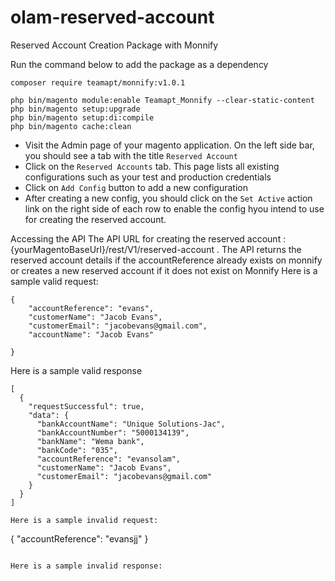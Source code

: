 # olam-reserved-account
Reserved Account Creation Package with Monnify

Run the command below to add the package as a dependency
```
composer require teamapt/monnify:v1.0.1
``` 

```
php bin/magento module:enable Teamapt_Monnify --clear-static-content 
php bin/magento setup:upgrade 
php bin/magento setup:di:compile 
php bin/magento cache:clean
```
- Visit the Admin page of your magento application. On the left side bar, you should see a tab with the title `Reserved Account`
- Click on the `Reserved Accounts` tab. This page lists all existing configurations such as your test and production credentials
- Click on `Add Config` button to add a new configuration
- After creating a new config, you should click on the `Set Active` action link on the right side of each row to enable the config hyou intend to use for creating the reserved account.

Accessing the API
The API URL for creating the reserved account : {yourMagentoBaseUrl}/rest/V1/reserved-account . The API returns the reserved account details if the accountReference
already exists on monnify or creates a new reserved account if it does not exist on Monnify
Here is a sample valid request: 
```
{
	"accountReference": "evans",
	"customerName": "Jacob Evans",
	"customerEmail": "jacobevans@gmail.com",
	"accountName": "Jacob Evans"
	
}
```
Here is a sample valid response
```
[
  {
    "requestSuccessful": true,
    "data": {
      "bankAccountName": "Unique Solutions-Jac",
      "bankAccountNumber": "5000134139",
      "bankName": "Wema bank",
      "bankCode": "035",
      "accountReference": "evansolam",
      "customerName": "Jacob Evans",
      "customerEmail": "jacobevans@gmail.com"
    }
  }
]

Here is a sample invalid request:
```
{
	"accountReference": "evansjj"
}
```

Here is a sample invalid response:
```



